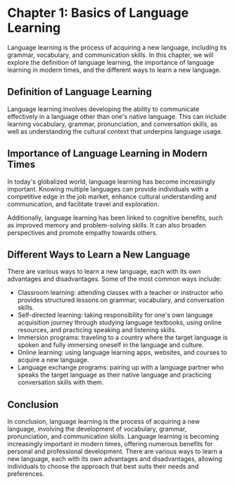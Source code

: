 Chapter 1: Basics of Language Learning
======================================

Language learning is the process of acquiring a new language, including its grammar, vocabulary, and communication skills. In this chapter, we will explore the definition of language learning, the importance of language learning in modern times, and the different ways to learn a new language.

Definition of Language Learning
-------------------------------

Language learning involves developing the ability to communicate effectively in a language other than one's native language. This can include learning vocabulary, grammar, pronunciation, and conversation skills, as well as understanding the cultural context that underpins language usage.

Importance of Language Learning in Modern Times
-----------------------------------------------

In today's globalized world, language learning has become increasingly important. Knowing multiple languages can provide individuals with a competitive edge in the job market, enhance cultural understanding and communication, and facilitate travel and exploration.

Additionally, language learning has been linked to cognitive benefits, such as improved memory and problem-solving skills. It can also broaden perspectives and promote empathy towards others.

Different Ways to Learn a New Language
--------------------------------------

There are various ways to learn a new language, each with its own advantages and disadvantages. Some of the most common ways include:

* Classroom learning: attending classes with a teacher or instructor who provides structured lessons on grammar, vocabulary, and conversation skills.
* Self-directed learning: taking responsibility for one's own language acquisition journey through studying language textbooks, using online resources, and practicing speaking and listening skills.
* Immersion programs: traveling to a country where the target language is spoken and fully immersing oneself in the language and culture.
* Online learning: using language learning apps, websites, and courses to acquire a new language.
* Language exchange programs: pairing up with a language partner who speaks the target language as their native language and practicing conversation skills with them.

Conclusion
----------

In conclusion, language learning is the process of acquiring a new language, involving the development of vocabulary, grammar, pronunciation, and communication skills. Language learning is becoming increasingly important in modern times, offering numerous benefits for personal and professional development. There are various ways to learn a new language, each with its own advantages and disadvantages, allowing individuals to choose the approach that best suits their needs and preferences.
